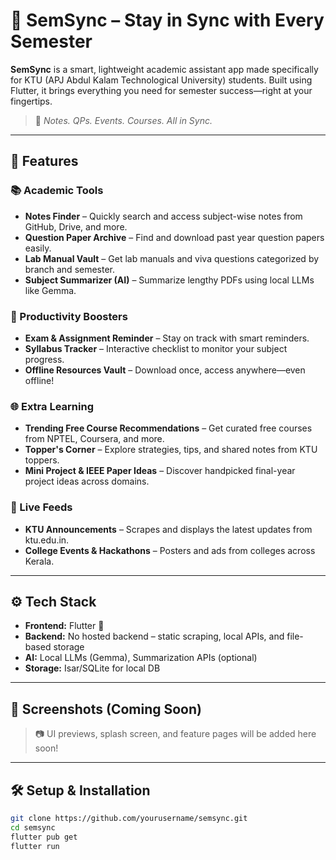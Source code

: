 # 📱 SemSync – Stay in Sync with Every Semester

**SemSync** is a smart, lightweight academic assistant app made specifically for KTU (APJ Abdul Kalam Technological University) students. Built using Flutter, it brings everything you need for semester success—right at your fingertips.

> 🚀 _Notes. QPs. Events. Courses. All in Sync._

---

## 🎯 Features

### 📚 Academic Tools
- **Notes Finder** – Quickly search and access subject-wise notes from GitHub, Drive, and more.
- **Question Paper Archive** – Find and download past year question papers easily.
- **Lab Manual Vault** – Get lab manuals and viva questions categorized by branch and semester.
- **Subject Summarizer (AI)** – Summarize lengthy PDFs using local LLMs like Gemma.

### 📅 Productivity Boosters
- **Exam & Assignment Reminder** – Stay on track with smart reminders.
- **Syllabus Tracker** – Interactive checklist to monitor your subject progress.
- **Offline Resources Vault** – Download once, access anywhere—even offline!

### 🌐 Extra Learning
- **Trending Free Course Recommendations** – Get curated free courses from NPTEL, Coursera, and more.
- **Topper's Corner** – Explore strategies, tips, and shared notes from KTU toppers.
- **Mini Project & IEEE Paper Ideas** – Discover handpicked final-year project ideas across domains.

### 📰 Live Feeds
- **KTU Announcements** – Scrapes and displays the latest updates from ktu.edu.in.
- **College Events & Hackathons** – Posters and ads from colleges across Kerala.

---

## ⚙️ Tech Stack

- **Frontend:** Flutter 💙  
- **Backend:** No hosted backend – static scraping, local APIs, and file-based storage  
- **AI:** Local LLMs (Gemma), Summarization APIs (optional)  
- **Storage:** Isar/SQLite for local DB

---

## 📸 Screenshots (Coming Soon)

> 📷 UI previews, splash screen, and feature pages will be added here soon!

---

## 🛠️ Setup & Installation

```bash
git clone https://github.com/yourusername/semsync.git
cd semsync
flutter pub get
flutter run
